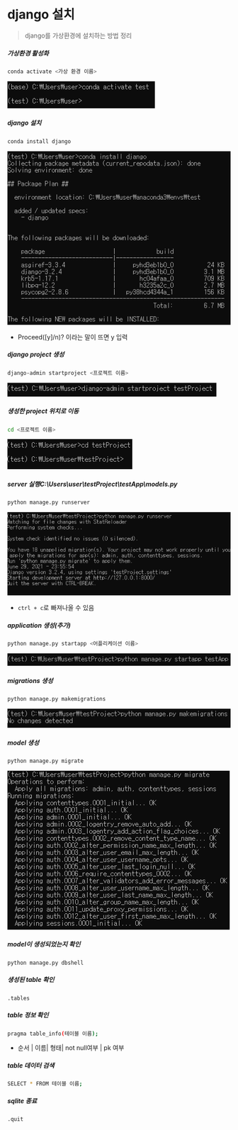 # django 설치

> django를 가상환경에 설치하는 방법 정리



##### 가상환경 활성화

```bash
conda activate <가상 환경 이름>
```

![image-20210629235347950](django_install.assets/image-20210629235347950.png)



##### django 설치

```bash
conda install django
```

![image-20210629235418140](django_install.assets/image-20210629235418140.png)

- Proceed([y]/n)? 이라는 말이 뜨면 y 입력



##### django project 생성

```bash
django-admin startproject <프로젝트 이름>
```

![image-20210629235526417](django_install.assets/image-20210629235526417.png)



##### 생성한 project 위치로 이동

```bash
cd <프로젝트 이름>
```

![image-20210629235538739](django_install.assets/image-20210629235538739.png)



##### server 실행C:\Users\user\testProject\testApp\models.py

```bash
python manage.py runserver
```

![image-20210629235605618](django_install.assets/image-20210629235605618.png)

- `ctrl + c`로 빠져나올 수 있음

##### application 생성(추가)

```bash
python manage.py startapp <어플리케이션 이름>
```

![image-20210629235705064](django_install.assets/image-20210629235705064.png)



##### migrations 생성

```bash
python manage.py makemigrations
```

![image-20210629235735627](django_install.assets/image-20210629235735627.png)



##### model 생성

```bash
python manage.py migrate
```

 ![image-20210629235744330](django_install.assets/image-20210629235744330.png)



##### model이 생성되었는지 확인

```bash
python manage.py dbshell
```



##### 생성된 table 확인

```bash
.tables
```



##### table 정보 확인

```bash 
pragma table_info(테이블 이름);
```

- 순서 | 이름| 형태| not null여부  | pk 여부



##### table 데이터 검색

```bash
SELECT * FROM 테이블 이름;
```



##### sqlite 종료

```bash
.quit
```